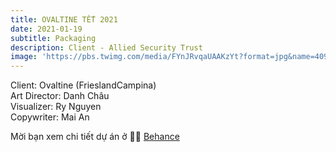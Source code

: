 ```yaml
---
title: OVALTINE TẾT 2021
date: 2021-01-19
subtitle: Packaging
description: Client - Allied Security Trust
image: 'https://pbs.twimg.com/media/FYnJRvqaUAAKzYt?format=jpg&name=4096x4096'
---
```


<!-- <div class="gallery-box">
  <div class="gallery">
    <img src="/images/project-5.jpg" alt="Project">
    <img src="/images/project-8.jpg" alt="Project">
    <img src="/images/project-6.jpg" alt="Project">
  </div>
  <em>Projects / <a href="https://unsplash.com/" target="_blank">Unsplash</a></em>
</div> -->

Client: Ovaltine (FrieslandCampina) <br>
Art Director: Danh Châu<br>
Visualizer: Ry Nguyen<br>
Copywriter: Mai An


Mời bạn xem chi tiết dự án ở 💁‍♀️ [Behance](https://www.behance.net/gallery/121834809/OVALTINE-TT-PACKAGING-2021?tracking_source=project_owner_other_projects)